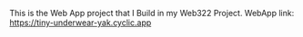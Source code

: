 This is the Web App project that I Build in my Web322 Project. 
WebApp link: https://tiny-underwear-yak.cyclic.app

